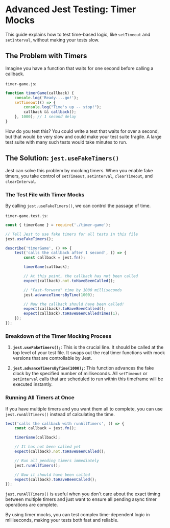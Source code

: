 # Advanced Jest Testing: Timer Mocks

This guide explains how to test time-based logic, like `setTimeout` and `setInterval`, without making your tests slow.

## The Problem with Timers

Imagine you have a function that waits for one second before calling a callback.

`timer-game.js`:
```javascript
function timerGame(callback) {
    console.log('Ready....go!');
    setTimeout(() => {
        console.log("Time's up -- stop!");
        callback && callback();
    }, 1000); // 1 second delay
}
```

How do you test this? You could write a test that waits for over a second, but that would be very slow and could make your test suite fragile. A large test suite with many such tests would take minutes to run.

## The Solution: `jest.useFakeTimers()`

Jest can solve this problem by mocking timers. When you enable fake timers, you take control of `setTimeout`, `setInterval`, `clearTimeout`, and `clearInterval`.

### The Test File with Timer Mocks

By calling `jest.useFakeTimers()`, we can control the passage of time.

`timer-game.test.js`:
```javascript
const { timerGame } = require('./timer-game');

// Tell Jest to use fake timers for all tests in this file
jest.useFakeTimers();

describe('timerGame', () => {
    test('calls the callback after 1 second', () => {
        const callback = jest.fn();

        timerGame(callback);

        // At this point, the callback has not been called
        expect(callback).not.toHaveBeenCalled();

        // "Fast-forward" time by 1000 milliseconds
        jest.advanceTimersByTime(1000);

        // Now the callback should have been called!
        expect(callback).toHaveBeenCalled();
        expect(callback).toHaveBeenCalledTimes(1);
    });
});
```

### Breakdown of the Timer Mocking Process

1.  **`jest.useFakeTimers();`**: This is the crucial line. It should be called at the top level of your test file. It swaps out the real timer functions with mock versions that are controllable by Jest.

2.  **`jest.advanceTimersByTime(1000);`**: This function advances the fake clock by the specified number of milliseconds. All `setTimeout` or `setInterval` calls that are scheduled to run within this timeframe will be executed instantly.

### Running All Timers at Once

If you have multiple timers and you want them all to complete, you can use `jest.runAllTimers()` instead of calculating the time.

```javascript
test('calls the callback with runAllTimers', () => {
    const callback = jest.fn();

    timerGame(callback);

    // It has not been called yet
    expect(callback).not.toHaveBeenCalled();

    // Run all pending timers immediately
    jest.runAllTimers();

    // Now it should have been called
    expect(callback).toHaveBeenCalled();
});
```

`jest.runAllTimers()` is useful when you don't care about the exact timing between multiple timers and just want to ensure all pending async timer operations are complete.

By using timer mocks, you can test complex time-dependent logic in milliseconds, making your tests both fast and reliable. 